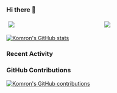 ### Hi there 👋

<div style="display: flex; flex-wrap: wrap; justify-content: center; align-items: center;">
  <div style="flex: 1; margin: 5px;">
    <img align="center" src="https://github-readme-stats.vercel.app/api?username=komron2052&show_icons=true&theme=tokyonight&custom_title=Komron's%20Stats&card_width=300" />
  </div>
  <div style="flex: 1; margin: 5px;">
    <img align="center" src="http://github-readme-streak-stats.herokuapp.com?user=komron2052&theme=tokyonight&background=000000&size=small" />
  </div>
</div>

[![Komron's GitHub stats](https://github-readme-stats.vercel.app/api?username=komron2052&show_icons=true&theme=tokyonight)](https://github.com/komron2052)

### Recent Activity
<!--START_SECTION:activity-->
<!--END_SECTION:activity-->

### GitHub Contributions
[![Komron's GitHub contributions](https://github-readme-streak-stats.herokuapp.com/?user=komron2052&theme=tokyonight)](https://github.com/komron2052)









